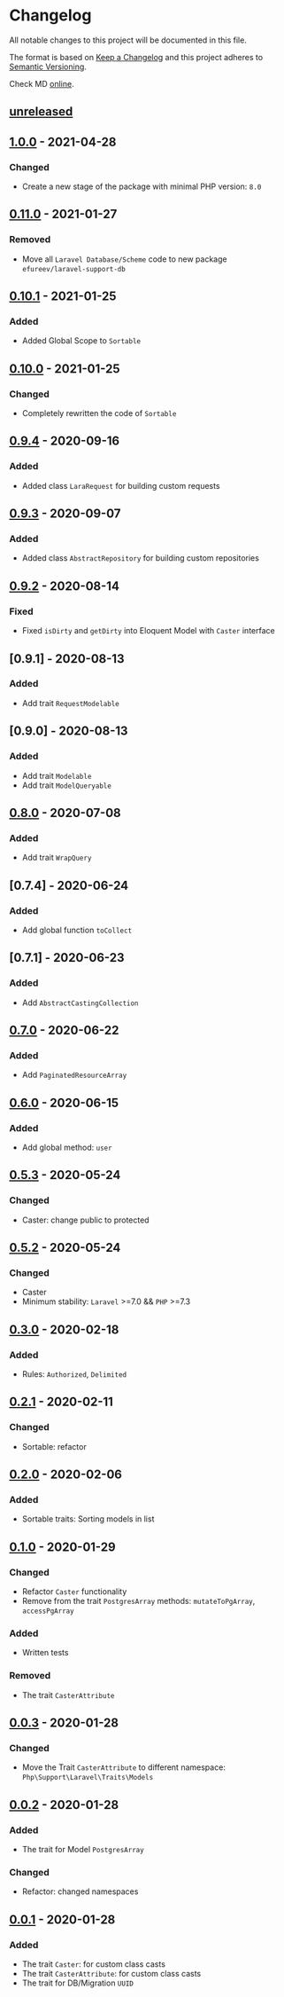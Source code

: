 # Changelog

All notable changes to this project will be documented in this file.

The format is based on [Keep a Changelog][keepachangelog]
and this project adheres to [Semantic Versioning][semver].

Check MD [online][check-online].

## [unreleased]

## [1.0.0] - 2021-04-28

### Changed

- Create a new stage of the package with minimal PHP version: `8.0`

## [0.11.0] - 2021-01-27

### Removed

- Move all `Laravel Database/Scheme` code to new package `efureev/laravel-support-db`

## [0.10.1] - 2021-01-25

### Added

- Added Global Scope to `Sortable`

## [0.10.0] - 2021-01-25

### Changed

- Completely rewritten the code of `Sortable`

## [0.9.4] - 2020-09-16

### Added

- Added class `LaraRequest` for building custom requests

## [0.9.3] - 2020-09-07

### Added

- Added class `AbstractRepository` for building custom repositories

## [0.9.2] - 2020-08-14

### Fixed

- Fixed `isDirty` and `getDirty` into Eloquent Model with `Caster` interface

## [0.9.1] - 2020-08-13

### Added

- Add trait `RequestModelable`

## [0.9.0] - 2020-08-13

### Added

- Add trait `Modelable`
- Add trait `ModelQueryable`

## [0.8.0] - 2020-07-08

### Added

- Add trait `WrapQuery`

## [0.7.4] - 2020-06-24

### Added

- Add global function `toCollect`

## [0.7.1] - 2020-06-23

### Added

- Add `AbstractCastingCollection`

## [0.7.0] - 2020-06-22

### Added

- Add `PaginatedResourceArray`

## [0.6.0] - 2020-06-15

### Added

- Add global method: `user`

## [0.5.3] - 2020-05-24

### Changed

- Caster: change public to protected

## [0.5.2] - 2020-05-24

### Changed

- Caster
- Minimum stability: `Laravel` >=7.0 && `PHP` >=7.3

## [0.3.0] - 2020-02-18

### Added

- Rules: `Authorized`, `Delimited`

## [0.2.1] - 2020-02-11

### Changed

- Sortable: refactor

## [0.2.0] - 2020-02-06

### Added

- Sortable traits: Sorting models in list

## [0.1.0] - 2020-01-29

### Changed

- Refactor `Caster` functionality
- Remove from the trait `PostgresArray` methods: `mutateToPgArray`, `accessPgArray`

### Added

- Written tests

### Removed

- The trait `CasterAttribute`

## [0.0.3] - 2020-01-28

### Changed

- Move the Trait `CasterAttribute` to different namespace: `Php\Support\Laravel\Traits\Models`

## [0.0.2] - 2020-01-28

### Added

- The trait for Model `PostgresArray`

### Changed

- Refactor: changed namespaces

## [0.0.1] - 2020-01-28

### Added

- The trait `Caster`: for custom class casts
- The trait `CasterAttribute`: for custom class casts
- The trait for DB/Migration `UUID`

[unreleased]: https://github.com/efureev/laravel-support/compare/v1.0.0...HEAD

[1.0.0]: https://github.com/efureev/laravel-support/compare/v0.11.0...v1.0.0

[0.11.0]: https://github.com/efureev/laravel-support/compare/v0.10.1...v0.11.0

[0.10.1]: https://github.com/efureev/laravel-support/compare/v0.10.0...v0.10.1

[0.10.0]: https://github.com/efureev/laravel-support/compare/v0.9.4...v0.10.0

[0.9.4]: https://github.com/efureev/laravel-support/compare/v0.9.3...v0.9.4

[0.9.3]: https://github.com/efureev/laravel-support/compare/v0.9.2...v0.9.3

[0.9.2]: https://github.com/efureev/laravel-support/compare/v0.9.0...v0.9.2

[0.8.0]: https://github.com/efureev/laravel-support/compare/v0.8.0...v0.9.0

[0.8.0]: https://github.com/efureev/laravel-support/compare/v0.7.0...v0.8.0

[0.7.0]: https://github.com/efureev/laravel-support/compare/v0.6.0...v0.7.0

[0.6.0]: https://github.com/efureev/laravel-support/compare/v0.5.3...v0.6.0

[0.5.3]: https://github.com/efureev/laravel-support/compare/v0.5.2...v0.5.3

[0.5.2]: https://github.com/efureev/laravel-support/compare/v0.3.0...v0.5.2

[0.3.0]: https://github.com/efureev/laravel-support/compare/v0.2.1...v0.3.0

[0.2.1]: https://github.com/efureev/laravel-support/compare/v0.2.0...v0.2.1

[0.2.0]: https://github.com/efureev/laravel-support/compare/v0.1.0...v0.2.0

[0.1.0]: https://github.com/efureev/laravel-support/compare/v0.0.3...v0.1.0

[0.0.3]: https://github.com/efureev/laravel-support/compare/v0.0.2...v0.0.3

[0.0.2]: https://github.com/efureev/laravel-support/compare/v0.0.1...v0.0.2

[0.0.1]: https://github.com/efureev/laravel-support/releases/tag/v0.0.1

[keepachangelog]:https://keepachangelog.com/en/1.1.0/

[semver]:https://semver.org/spec/v2.0.0.html

[check-online]:https://dlaa.me/markdownlint

